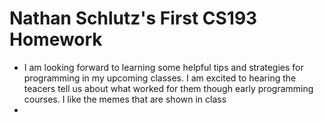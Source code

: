 # Nathan Schlutz's First CS193 Homework
- I am looking forward to learning some helpful tips and strategies for programming in my upcoming classes.
I am excited to hearing the teacers tell us about what worked for them though early programming courses.
I like the memes that are shown in class
-
